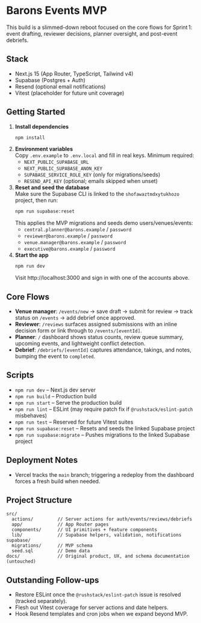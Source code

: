 # Barons Events MVP

This build is a slimmed-down reboot focused on the core flows for Sprint 1: event drafting, reviewer decisions, planner oversight, and post-event debriefs.

## Stack
- Next.js 15 (App Router, TypeScript, Tailwind v4)
- Supabase (Postgres + Auth)
- Resend (optional email notifications)
- Vitest (placeholder for future unit coverage)

## Getting Started
1. **Install dependencies**
   ```bash
   npm install
   ```
2. **Environment variables**  
   Copy `.env.example` to `.env.local` and fill in real keys. Minimum required:
   - `NEXT_PUBLIC_SUPABASE_URL`
   - `NEXT_PUBLIC_SUPABASE_ANON_KEY`
   - `SUPABASE_SERVICE_ROLE_KEY` (only for migrations/seeds)
   - `RESEND_API_KEY` (optional; emails skipped when unset)
3. **Reset and seed the database**  
   Make sure the Supabase CLI is linked to the `shofawaztmdxytukhozo` project, then run:
   ```bash
   npm run supabase:reset
   ```
   This applies the MVP migrations and seeds demo users/venues/events:
   - `central.planner@barons.example` / `password`
   - `reviewer@barons.example` / `password`
   - `venue.manager@barons.example` / `password`
   - `executive@barons.example` / `password`
4. **Start the app**
   ```bash
   npm run dev
   ```
   Visit http://localhost:3000 and sign in with one of the accounts above.

## Core Flows
- **Venue manager**: `/events/new` → save draft → submit for review → track status on `/events` → add debrief once approved.
- **Reviewer**: `/reviews` surfaces assigned submissions with an inline decision form or link through to `/events/[eventId]`.
- **Planner**: `/` dashboard shows status counts, review queue summary, upcoming events, and lightweight conflict detection.
- **Debrief**: `/debriefs/[eventId]` captures attendance, takings, and notes, bumping the event to `completed`.

## Scripts
- `npm run dev` – Next.js dev server
- `npm run build` – Production build
- `npm run start` – Serve the production build
- `npm run lint` – ESLint (may require patch fix if `@rushstack/eslint-patch` misbehaves)
- `npm run test` – Reserved for future Vitest suites
- `npm run supabase:reset` – Resets and seeds the linked Supabase project
- `npm run supabase:migrate` – Pushes migrations to the linked Supabase project

## Deployment Notes
- Vercel tracks the `main` branch; triggering a redeploy from the dashboard forces a fresh build when needed.

## Project Structure
```
src/
  actions/         // Server actions for auth/events/reviews/debriefs
  app/             // App Router pages
  components/      // UI primitives + feature components
  lib/             // Supabase helpers, validation, notifications
supabase/
  migrations/      // MVP schema
  seed.sql         // Demo data
docs/              // Original product, UX, and schema documentation (untouched)
```

## Outstanding Follow-ups
- Restore ESLint once the `@rushstack/eslint-patch` issue is resolved (tracked separately).
- Flesh out Vitest coverage for server actions and date helpers.
- Hook Resend templates and cron jobs when we expand beyond MVP.

